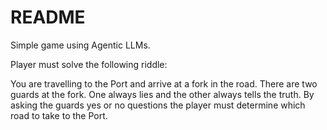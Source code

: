 # README

Simple game using Agentic LLMs.

Player must solve the following riddle:

You are travelling to the Port and arrive at a fork in the road. There are two guards at the fork. One always lies and the other always tells the truth. By asking the guards yes or no questions the player must determine which road to take to the Port.


